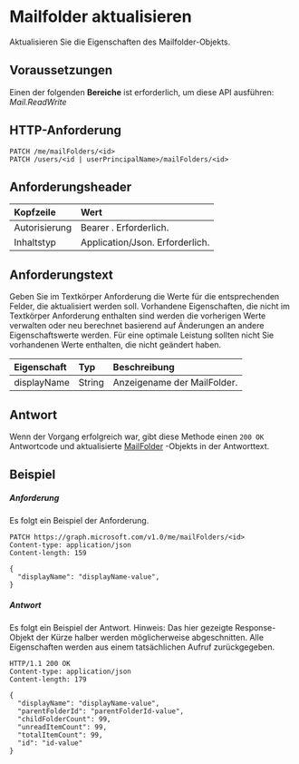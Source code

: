 # <a name="update-mailfolder"></a>Mailfolder aktualisieren

Aktualisieren Sie die Eigenschaften des Mailfolder-Objekts.
## <a name="prerequisites"></a>Voraussetzungen
Einen der folgenden **Bereiche** ist erforderlich, um diese API ausführen: *Mail.ReadWrite*
## <a name="http-request"></a>HTTP-Anforderung
<!-- { "blockType": "ignored" } -->
```http
PATCH /me/mailFolders/<id>
PATCH /users/<id | userPrincipalName>/mailFolders/<id>
```
## <a name="request-headers"></a>Anforderungsheader
| Kopfzeile       | Wert |
|:---------------|:--------|
| Autorisierung  | Bearer <token>. Erforderlich.  |
| Inhaltstyp  | Application/Json. Erforderlich.  |

## <a name="request-body"></a>Anforderungstext
Geben Sie im Textkörper Anforderung die Werte für die entsprechenden Felder, die aktualisiert werden soll. Vorhandene Eigenschaften, die nicht im Textkörper Anforderung enthalten sind werden die vorherigen Werte verwalten oder neu berechnet basierend auf Änderungen an andere Eigenschaftswerte werden. Für eine optimale Leistung sollten nicht Sie vorhandenen Werte enthalten, die nicht geändert haben.

| Eigenschaft     | Typ   |Beschreibung|
|:---------------|:--------|:----------|
|displayName|String|Anzeigename der MailFolder.|

## <a name="response"></a>Antwort
Wenn der Vorgang erfolgreich war, gibt diese Methode einen `200 OK` Antwortcode und aktualisierte [MailFolder](../resources/mailfolder.md) -Objekts in der Antworttext.
## <a name="example"></a>Beispiel
##### <a name="request"></a>Anforderung
Es folgt ein Beispiel der Anforderung.
<!-- {
  "blockType": "request",
  "name": "update_mailfolder"
}-->
```http
PATCH https://graph.microsoft.com/v1.0/me/mailFolders/<id>
Content-type: application/json
Content-length: 159

{
  "displayName": "displayName-value",
}
```
##### <a name="response"></a>Antwort
Es folgt ein Beispiel der Antwort. Hinweis: Das hier gezeigte Response-Objekt der Kürze halber werden möglicherweise abgeschnitten. Alle Eigenschaften werden aus einem tatsächlichen Aufruf zurückgegeben.
<!-- {
  "blockType": "response",
  "truncated": true,
  "@odata.type": "microsoft.graph.mailFolder"
} -->
```http
HTTP/1.1 200 OK
Content-type: application/json
Content-length: 179

{
  "displayName": "displayName-value",
  "parentFolderId": "parentFolderId-value",
  "childFolderCount": 99,
  "unreadItemCount": 99,
  "totalItemCount": 99,
  "id": "id-value"
}
```

<!-- uuid: 8fcb5dbc-d5aa-4681-8e31-b001d5168d79
2015-10-25 14:57:30 UTC -->
<!-- {
  "type": "#page.annotation",
  "description": "Update mailfolder",
  "keywords": "",
  "section": "documentation",
  "tocPath": ""
}-->

